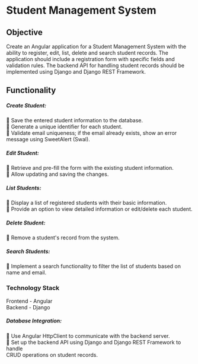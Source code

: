 # Student Management System 
## Objective 
Create an Angular application for a Student Management System with the ability to register, edit, 
list, delete and search student records. The application should include a registration form with 
specific fields and validation rules. The backend API for handling student records should be 
implemented using Django and Django REST Framework.

## Functionality 
##### Create Student: 
 Save the entered student information to the database.<br> 
 Generate a unique identifier for each student. <br> 
 Validate email uniqueness; if the email already exists, show an error message 
using SweetAlert (Swal). <br> 
##### Edit Student: 
 Retrieve and pre-fill the form with the existing student information. <br> 
 Allow updating and saving the changes. <br> 
##### List Students: 
 Display a list of registered students with their basic information. <br> 
 Provide an option to view detailed information or edit/delete each student. <br> 
##### Delete Student: 
 Remove a student's record from the system. <br> 
##### Search Students: 
 Implement a search functionality to filter the list of students based on name 
and email. 

### Technology Stack
Frontend -  Angular <br>
Backend - Django <br>
##### Database Integration: 
 Use Angular HttpClient to communicate with the backend server. <br>
 Set up the backend API using Django and Django REST Framework to handle <br>
CRUD operations on student records. 
